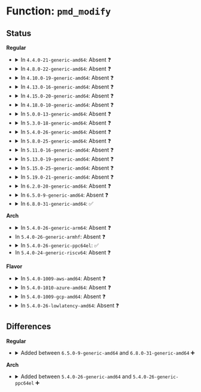 # Function: <code>pmd_modify</code>

## Status
<b>Regular</b>
<ul>
<li>
<details>
<summary>In <code>4.4.0-21-generic-amd64</code>: Absent ❓</summary>

```json
{
  "name": "pmd_modify",
  "collision_type": "Static Duplication",
  "inline_type": "Full",
  "funcs": [
    {
      "addr": 18446744071580890643,
      "name": "pmd_modify",
      "external": false,
      "loc": "arch/x86/include/asm/pgtable.h:380",
      "file": "mm/migrate.c",
      "inline": "declared, inlined",
      "caller_inline": [
        "mm/migrate.c:migrate_misplaced_transhuge_page"
      ],
      "caller_func": []
    },
    {
      "addr": 18446744071580902642,
      "name": "pmd_modify",
      "external": false,
      "loc": "arch/x86/include/asm/pgtable.h:380",
      "file": "mm/huge_memory.c",
      "inline": "declared, inlined",
      "caller_inline": [
        "mm/huge_memory.c:do_huge_pmd_numa_page",
        "mm/huge_memory.c:change_huge_pmd"
      ],
      "caller_func": []
    }
  ],
  "symbols": []
}
```
</details>
</li>
<li>
<details>
<summary>In <code>4.8.0-22-generic-amd64</code>: Absent ❓</summary>

```json
{
  "name": "pmd_modify",
  "collision_type": "Static Duplication",
  "inline_type": "Full",
  "funcs": [
    {
      "addr": 18446744071581021354,
      "name": "pmd_modify",
      "external": false,
      "loc": "arch/x86/include/asm/pgtable.h:409",
      "file": "mm/migrate.c",
      "inline": "declared, inlined",
      "caller_inline": [
        "mm/migrate.c:migrate_misplaced_transhuge_page"
      ],
      "caller_func": []
    },
    {
      "addr": 18446744071581031356,
      "name": "pmd_modify",
      "external": false,
      "loc": "arch/x86/include/asm/pgtable.h:409",
      "file": "mm/huge_memory.c",
      "inline": "declared, inlined",
      "caller_inline": [
        "mm/huge_memory.c:change_huge_pmd",
        "mm/huge_memory.c:do_huge_pmd_numa_page"
      ],
      "caller_func": []
    }
  ],
  "symbols": []
}
```
</details>
</li>
<li>
<details>
<summary>In <code>4.10.0-19-generic-amd64</code>: Absent ❓</summary>

```json
{
  "name": "pmd_modify",
  "collision_type": "Static Duplication",
  "inline_type": "Full",
  "funcs": [
    {
      "addr": 18446744071581095951,
      "name": "pmd_modify",
      "external": false,
      "loc": "arch/x86/include/asm/pgtable.h:409",
      "file": "mm/migrate.c",
      "inline": "declared, inlined",
      "caller_inline": [
        "mm/migrate.c:migrate_misplaced_transhuge_page"
      ],
      "caller_func": []
    },
    {
      "addr": 18446744071581106652,
      "name": "pmd_modify",
      "external": false,
      "loc": "arch/x86/include/asm/pgtable.h:409",
      "file": "mm/huge_memory.c",
      "inline": "declared, inlined",
      "caller_inline": [
        "mm/huge_memory.c:change_huge_pmd",
        "mm/huge_memory.c:do_huge_pmd_numa_page"
      ],
      "caller_func": []
    }
  ],
  "symbols": []
}
```
</details>
</li>
<li>
<details>
<summary>In <code>4.13.0-16-generic-amd64</code>: Absent ❓</summary>

```json
{
  "name": "pmd_modify",
  "collision_type": "Static Duplication",
  "inline_type": "Full",
  "funcs": [
    {
      "addr": 18446744071581142773,
      "name": "pmd_modify",
      "external": false,
      "loc": "arch/x86/include/asm/pgtable.h:546",
      "file": "mm/migrate.c",
      "inline": "declared, inlined",
      "caller_inline": [
        "mm/migrate.c:migrate_misplaced_transhuge_page"
      ],
      "caller_func": []
    },
    {
      "addr": 18446744071581156345,
      "name": "pmd_modify",
      "external": false,
      "loc": "arch/x86/include/asm/pgtable.h:546",
      "file": "mm/huge_memory.c",
      "inline": "declared, inlined",
      "caller_inline": [
        "mm/huge_memory.c:change_huge_pmd",
        "mm/huge_memory.c:do_huge_pmd_numa_page"
      ],
      "caller_func": []
    }
  ],
  "symbols": []
}
```
</details>
</li>
<li>
<details>
<summary>In <code>4.15.0-20-generic-amd64</code>: Absent ❓</summary>

```json
{
  "name": "pmd_modify",
  "collision_type": "Static Duplication",
  "inline_type": "Full",
  "funcs": [
    {
      "addr": 18446744071581265054,
      "name": "pmd_modify",
      "external": false,
      "loc": "arch/x86/include/asm/pgtable.h:561",
      "file": "mm/migrate.c",
      "inline": "declared, inlined",
      "caller_inline": [
        "mm/migrate.c:migrate_misplaced_transhuge_page"
      ],
      "caller_func": []
    },
    {
      "addr": 18446744071581278601,
      "name": "pmd_modify",
      "external": false,
      "loc": "arch/x86/include/asm/pgtable.h:561",
      "file": "mm/huge_memory.c",
      "inline": "declared, inlined",
      "caller_inline": [
        "mm/huge_memory.c:change_huge_pmd",
        "mm/huge_memory.c:do_huge_pmd_numa_page"
      ],
      "caller_func": []
    }
  ],
  "symbols": []
}
```
</details>
</li>
<li>
<details>
<summary>In <code>4.18.0-10-generic-amd64</code>: Absent ❓</summary>

```json
{
  "name": "pmd_modify",
  "collision_type": "Static Duplication",
  "inline_type": "Full",
  "funcs": [
    {
      "addr": 18446744071581412073,
      "name": "pmd_modify",
      "external": false,
      "loc": "arch/x86/include/asm/pgtable.h:598",
      "file": "mm/migrate.c",
      "inline": "declared, inlined",
      "caller_inline": [
        "mm/migrate.c:migrate_misplaced_transhuge_page"
      ],
      "caller_func": []
    },
    {
      "addr": 18446744071581427391,
      "name": "pmd_modify",
      "external": false,
      "loc": "arch/x86/include/asm/pgtable.h:598",
      "file": "mm/huge_memory.c",
      "inline": "declared, inlined",
      "caller_inline": [
        "mm/huge_memory.c:change_huge_pmd",
        "mm/huge_memory.c:do_huge_pmd_numa_page"
      ],
      "caller_func": []
    }
  ],
  "symbols": []
}
```
</details>
</li>
<li>
<details>
<summary>In <code>5.0.0-13-generic-amd64</code>: Absent ❓</summary>

```json
{
  "name": "pmd_modify",
  "collision_type": "Static Duplication",
  "inline_type": "Full",
  "funcs": [
    {
      "addr": 18446744071581495784,
      "name": "pmd_modify",
      "external": false,
      "loc": "arch/x86/include/asm/pgtable.h:600",
      "file": "mm/migrate.c",
      "inline": "declared, inlined",
      "caller_inline": [
        "mm/migrate.c:migrate_misplaced_transhuge_page"
      ],
      "caller_func": []
    },
    {
      "addr": 18446744071581513283,
      "name": "pmd_modify",
      "external": false,
      "loc": "arch/x86/include/asm/pgtable.h:600",
      "file": "mm/huge_memory.c",
      "inline": "declared, inlined",
      "caller_inline": [
        "mm/huge_memory.c:change_huge_pmd",
        "mm/huge_memory.c:do_huge_pmd_numa_page"
      ],
      "caller_func": []
    }
  ],
  "symbols": []
}
```
</details>
</li>
<li>
<details>
<summary>In <code>5.3.0-18-generic-amd64</code>: Absent ❓</summary>

```json
{
  "name": "pmd_modify",
  "collision_type": "Static Duplication",
  "inline_type": "Full",
  "funcs": [
    {
      "addr": 18446744071581603561,
      "name": "pmd_modify",
      "external": false,
      "loc": "arch/x86/include/asm/pgtable.h:617",
      "file": "mm/migrate.c",
      "inline": "declared, inlined",
      "caller_inline": [
        "mm/migrate.c:migrate_misplaced_transhuge_page"
      ],
      "caller_func": []
    },
    {
      "addr": 18446744071581622691,
      "name": "pmd_modify",
      "external": false,
      "loc": "arch/x86/include/asm/pgtable.h:617",
      "file": "mm/huge_memory.c",
      "inline": "declared, inlined",
      "caller_inline": [
        "mm/huge_memory.c:change_huge_pmd",
        "mm/huge_memory.c:do_huge_pmd_numa_page"
      ],
      "caller_func": []
    }
  ],
  "symbols": []
}
```
</details>
</li>
<li>
<details>
<summary>In <code>5.4.0-26-generic-amd64</code>: Absent ❓</summary>

```json
{
  "name": "pmd_modify",
  "collision_type": "Static Duplication",
  "inline_type": "Full",
  "funcs": [
    {
      "addr": 18446744071581674231,
      "name": "pmd_modify",
      "external": false,
      "loc": "arch/x86/include/asm/pgtable.h:617",
      "file": "mm/migrate.c",
      "inline": "declared, inlined",
      "caller_inline": [
        "mm/migrate.c:migrate_misplaced_transhuge_page"
      ],
      "caller_func": []
    },
    {
      "addr": 18446744071581693555,
      "name": "pmd_modify",
      "external": false,
      "loc": "arch/x86/include/asm/pgtable.h:617",
      "file": "mm/huge_memory.c",
      "inline": "declared, inlined",
      "caller_inline": [
        "mm/huge_memory.c:change_huge_pmd",
        "mm/huge_memory.c:do_huge_pmd_numa_page"
      ],
      "caller_func": []
    }
  ],
  "symbols": []
}
```
</details>
</li>
<li>
<details>
<summary>In <code>5.8.0-25-generic-amd64</code>: Absent ❓</summary>

```json
{
  "name": "pmd_modify",
  "collision_type": "Static Duplication",
  "inline_type": "Full",
  "funcs": [
    {
      "addr": 18446744071581892718,
      "name": "pmd_modify",
      "external": false,
      "loc": "arch/x86/include/asm/pgtable.h:650",
      "file": "mm/migrate.c",
      "inline": "declared, inlined",
      "caller_inline": [
        "mm/migrate.c:migrate_misplaced_transhuge_page"
      ],
      "caller_func": []
    },
    {
      "addr": 18446744071581911050,
      "name": "pmd_modify",
      "external": false,
      "loc": "arch/x86/include/asm/pgtable.h:650",
      "file": "mm/huge_memory.c",
      "inline": "declared, inlined",
      "caller_inline": [
        "mm/huge_memory.c:change_huge_pmd",
        "mm/huge_memory.c:do_huge_pmd_numa_page"
      ],
      "caller_func": []
    }
  ],
  "symbols": []
}
```
</details>
</li>
<li>
<details>
<summary>In <code>5.11.0-16-generic-amd64</code>: Absent ❓</summary>

```json
{
  "name": "pmd_modify",
  "collision_type": "Static Duplication",
  "inline_type": "Full",
  "funcs": [
    {
      "addr": 18446744071581938545,
      "name": "pmd_modify",
      "external": false,
      "loc": "arch/x86/include/asm/pgtable.h:649",
      "file": "mm/migrate.c",
      "inline": "declared, inlined",
      "caller_inline": [
        "mm/migrate.c:migrate_misplaced_transhuge_page"
      ],
      "caller_func": []
    },
    {
      "addr": 18446744071581956251,
      "name": "pmd_modify",
      "external": false,
      "loc": "arch/x86/include/asm/pgtable.h:649",
      "file": "mm/huge_memory.c",
      "inline": "declared, inlined",
      "caller_inline": [
        "mm/huge_memory.c:change_huge_pmd",
        "mm/huge_memory.c:do_huge_pmd_numa_page"
      ],
      "caller_func": []
    }
  ],
  "symbols": []
}
```
</details>
</li>
<li>
<details>
<summary>In <code>5.13.0-19-generic-amd64</code>: Absent ❓</summary>

```json
{
  "name": "pmd_modify",
  "collision_type": "Static Duplication",
  "inline_type": "Full",
  "funcs": [
    {
      "addr": 18446744071581964236,
      "name": "pmd_modify",
      "external": false,
      "loc": "arch/x86/include/asm/pgtable.h:649",
      "file": "mm/migrate.c",
      "inline": "declared, inlined",
      "caller_inline": [
        "mm/migrate.c:migrate_misplaced_transhuge_page"
      ],
      "caller_func": []
    },
    {
      "addr": 18446744071581982070,
      "name": "pmd_modify",
      "external": false,
      "loc": "arch/x86/include/asm/pgtable.h:649",
      "file": "mm/huge_memory.c",
      "inline": "declared, inlined",
      "caller_inline": [
        "mm/huge_memory.c:change_huge_pmd",
        "mm/huge_memory.c:do_huge_pmd_numa_page"
      ],
      "caller_func": []
    }
  ],
  "symbols": []
}
```
</details>
</li>
<li>
<details>
<summary>In <code>5.15.0-25-generic-amd64</code>: Absent ❓</summary>

```json
{
  "name": "pmd_modify",
  "collision_type": "Unique Static",
  "inline_type": "Full",
  "funcs": [
    {
      "addr": 18446744071582284054,
      "name": "pmd_modify",
      "external": false,
      "loc": "arch/x86/include/asm/pgtable.h:620",
      "file": "mm/huge_memory.c",
      "inline": "declared, inlined",
      "caller_inline": [
        "mm/huge_memory.c:change_huge_pmd",
        "mm/huge_memory.c:do_huge_pmd_numa_page",
        "mm/huge_memory.c:do_huge_pmd_numa_page"
      ],
      "caller_func": []
    }
  ],
  "symbols": []
}
```
</details>
</li>
<li>
<details>
<summary>In <code>5.19.0-21-generic-amd64</code>: Absent ❓</summary>

```json
{
  "name": "pmd_modify",
  "collision_type": "Unique Static",
  "inline_type": "Full",
  "funcs": [
    {
      "addr": 18446744071582768239,
      "name": "pmd_modify",
      "external": false,
      "loc": "arch/x86/include/asm/pgtable.h:623",
      "file": "mm/huge_memory.c",
      "inline": "declared, inlined",
      "caller_inline": [
        "mm/huge_memory.c:change_huge_pmd",
        "mm/huge_memory.c:do_huge_pmd_numa_page",
        "mm/huge_memory.c:do_huge_pmd_numa_page"
      ],
      "caller_func": []
    }
  ],
  "symbols": []
}
```
</details>
</li>
<li>
<details>
<summary>In <code>6.2.0-20-generic-amd64</code>: Absent ❓</summary>

```json
{
  "name": "pmd_modify",
  "collision_type": "Unique Static",
  "inline_type": "Full",
  "funcs": [
    {
      "addr": 18446744071583302982,
      "name": "pmd_modify",
      "external": false,
      "loc": "arch/x86/include/asm/pgtable.h:640",
      "file": "mm/huge_memory.c",
      "inline": "declared, inlined",
      "caller_inline": [
        "mm/huge_memory.c:change_huge_pmd",
        "mm/huge_memory.c:do_huge_pmd_numa_page",
        "mm/huge_memory.c:do_huge_pmd_numa_page"
      ],
      "caller_func": []
    }
  ],
  "symbols": []
}
```
</details>
</li>
<li>
<details>
<summary>In <code>6.5.0-9-generic-amd64</code>: Absent ❓</summary>

```json
{
  "name": "pmd_modify",
  "collision_type": "Unique Static",
  "inline_type": "Full",
  "funcs": [
    {
      "addr": 18446744071583522009,
      "name": "pmd_modify",
      "external": false,
      "loc": "arch/x86/include/asm/pgtable.h:641",
      "file": "mm/huge_memory.c",
      "inline": "declared, inlined",
      "caller_inline": [
        "mm/huge_memory.c:change_huge_pmd",
        "mm/huge_memory.c:do_huge_pmd_numa_page",
        "mm/huge_memory.c:do_huge_pmd_numa_page"
      ],
      "caller_func": []
    }
  ],
  "symbols": []
}
```
</details>
</li>
<li>
<details>
<summary>In <code>6.8.0-31-generic-amd64</code>: ✅</summary>

```c
pmd_t pmd_modify(pmd_t pmd, pgprot_t newprot)
```

```json
{
  "name": "pmd_modify",
  "collision_type": "Unique Static",
  "inline_type": "No",
  "funcs": [
    {
      "addr": 18446744071583697936,
      "name": "pmd_modify",
      "external": false,
      "loc": "arch/x86/include/asm/pgtable.h:829",
      "file": "mm/huge_memory.c",
      "inline": "seen, unknown",
      "caller_inline": [],
      "caller_func": [
        "mm/huge_memory.c:change_huge_pmd",
        "mm/huge_memory.c:do_huge_pmd_numa_page",
        "mm/huge_memory.c:do_huge_pmd_numa_page",
        "mm/huge_memory.c:do_huge_pmd_numa_page",
        "mm/huge_memory.c:do_huge_pmd_numa_page"
      ]
    }
  ],
  "symbols": [
    {
      "addr": 18446744071583697936,
      "name": "pmd_modify",
      "section": ".text",
      "bind": "STB_LOCAL",
      "size": 285
    }
  ]
}
```
</details>
</li>
</ul>
<b>Arch</b>
<ul>
<li>
<details>
<summary>In <code>5.4.0-26-generic-arm64</code>: Absent ❓</summary>

```json
{
  "name": "pmd_modify",
  "collision_type": "Static Duplication",
  "inline_type": "Full",
  "funcs": [
    {
      "addr": 18446603336493118336,
      "name": "pmd_modify",
      "external": false,
      "loc": "arch/arm64/include/asm/pgtable.h:669",
      "file": "mm/migrate.c",
      "inline": "declared, inlined",
      "caller_inline": [
        "mm/migrate.c:migrate_misplaced_transhuge_page"
      ],
      "caller_func": []
    },
    {
      "addr": 18446603336493138396,
      "name": "pmd_modify",
      "external": false,
      "loc": "arch/arm64/include/asm/pgtable.h:669",
      "file": "mm/huge_memory.c",
      "inline": "declared, inlined",
      "caller_inline": [
        "mm/huge_memory.c:change_huge_pmd",
        "mm/huge_memory.c:do_huge_pmd_numa_page"
      ],
      "caller_func": []
    }
  ],
  "symbols": []
}
```
</details>
</li>
<li>
In <code>5.4.0-26-generic-armhf</code>: Absent ❓
</li>
<li>
<details>
<summary>In <code>5.4.0-26-generic-ppc64el</code>: ✅</summary>

```c
pmd_t pmd_modify(pmd_t pmd, pgprot_t newprot)
```

```json
{
  "name": "pmd_modify",
  "collision_type": "Unique Global",
  "inline_type": "No",
  "funcs": [
    {
      "addr": 13835058055282757136,
      "name": "pmd_modify",
      "external": true,
      "loc": "arch/powerpc/mm/book3s64/pgtable.c:141",
      "file": "arch/powerpc/mm/book3s64/pgtable.c",
      "inline": "seen, unknown",
      "caller_inline": [],
      "caller_func": [
        "mm/migrate.c:migrate_misplaced_transhuge_page",
        "mm/huge_memory.c:change_huge_pmd",
        "mm/huge_memory.c:change_huge_pmd",
        "mm/huge_memory.c:do_huge_pmd_numa_page"
      ]
    }
  ],
  "symbols": [
    {
      "addr": 13835058055282757136,
      "name": "pmd_modify",
      "section": ".text",
      "bind": "STB_GLOBAL",
      "size": 76
    }
  ]
}
```
</details>
</li>
<li>
In <code>5.4.0-24-generic-riscv64</code>: Absent ❓
</li>
</ul>
<b>Flavor</b>
<ul>
<li>
<details>
<summary>In <code>5.4.0-1009-aws-amd64</code>: Absent ❓</summary>

```json
{
  "name": "pmd_modify",
  "collision_type": "Static Duplication",
  "inline_type": "Full",
  "funcs": [
    {
      "addr": 18446744071581642967,
      "name": "pmd_modify",
      "external": false,
      "loc": "arch/x86/include/asm/pgtable.h:617",
      "file": "mm/migrate.c",
      "inline": "declared, inlined",
      "caller_inline": [
        "mm/migrate.c:migrate_misplaced_transhuge_page"
      ],
      "caller_func": []
    },
    {
      "addr": 18446744071581662291,
      "name": "pmd_modify",
      "external": false,
      "loc": "arch/x86/include/asm/pgtable.h:617",
      "file": "mm/huge_memory.c",
      "inline": "declared, inlined",
      "caller_inline": [
        "mm/huge_memory.c:change_huge_pmd",
        "mm/huge_memory.c:do_huge_pmd_numa_page"
      ],
      "caller_func": []
    }
  ],
  "symbols": []
}
```
</details>
</li>
<li>
<details>
<summary>In <code>5.4.0-1010-azure-amd64</code>: Absent ❓</summary>

```json
{
  "name": "pmd_modify",
  "collision_type": "Static Duplication",
  "inline_type": "Full",
  "funcs": [
    {
      "addr": 18446744071581584100,
      "name": "pmd_modify",
      "external": false,
      "loc": "arch/x86/include/asm/pgtable.h:617",
      "file": "mm/migrate.c",
      "inline": "declared, inlined",
      "caller_inline": [
        "mm/migrate.c:migrate_misplaced_transhuge_page"
      ],
      "caller_func": []
    },
    {
      "addr": 18446744071581601896,
      "name": "pmd_modify",
      "external": false,
      "loc": "arch/x86/include/asm/pgtable.h:617",
      "file": "mm/huge_memory.c",
      "inline": "declared, inlined",
      "caller_inline": [
        "mm/huge_memory.c:change_huge_pmd",
        "mm/huge_memory.c:do_huge_pmd_numa_page"
      ],
      "caller_func": []
    }
  ],
  "symbols": []
}
```
</details>
</li>
<li>
<details>
<summary>In <code>5.4.0-1009-gcp-amd64</code>: Absent ❓</summary>

```json
{
  "name": "pmd_modify",
  "collision_type": "Static Duplication",
  "inline_type": "Full",
  "funcs": [
    {
      "addr": 18446744071581634279,
      "name": "pmd_modify",
      "external": false,
      "loc": "arch/x86/include/asm/pgtable.h:617",
      "file": "mm/migrate.c",
      "inline": "declared, inlined",
      "caller_inline": [
        "mm/migrate.c:migrate_misplaced_transhuge_page"
      ],
      "caller_func": []
    },
    {
      "addr": 18446744071581653603,
      "name": "pmd_modify",
      "external": false,
      "loc": "arch/x86/include/asm/pgtable.h:617",
      "file": "mm/huge_memory.c",
      "inline": "declared, inlined",
      "caller_inline": [
        "mm/huge_memory.c:change_huge_pmd",
        "mm/huge_memory.c:do_huge_pmd_numa_page"
      ],
      "caller_func": []
    }
  ],
  "symbols": []
}
```
</details>
</li>
<li>
<details>
<summary>In <code>5.4.0-26-lowlatency-amd64</code>: Absent ❓</summary>

```json
{
  "name": "pmd_modify",
  "collision_type": "Static Duplication",
  "inline_type": "Full",
  "funcs": [
    {
      "addr": 18446744071581700609,
      "name": "pmd_modify",
      "external": false,
      "loc": "arch/x86/include/asm/pgtable.h:617",
      "file": "mm/migrate.c",
      "inline": "declared, inlined",
      "caller_inline": [
        "mm/migrate.c:migrate_misplaced_transhuge_page"
      ],
      "caller_func": []
    },
    {
      "addr": 18446744071581720013,
      "name": "pmd_modify",
      "external": false,
      "loc": "arch/x86/include/asm/pgtable.h:617",
      "file": "mm/huge_memory.c",
      "inline": "declared, inlined",
      "caller_inline": [
        "mm/huge_memory.c:change_huge_pmd",
        "mm/huge_memory.c:do_huge_pmd_numa_page"
      ],
      "caller_func": []
    }
  ],
  "symbols": []
}
```
</details>
</li>
</ul>

## Differences
<b>Regular</b>
<ul>
<li>
<details>
<summary>Added between <code>6.5.0-9-generic-amd64</code> and <code>6.8.0-31-generic-amd64</code> ➕</summary>

```c
pmd_t pmd_modify(pmd_t pmd, pgprot_t newprot)
```
</details>
</li>
</ul>
<b>Arch</b>
<ul>
<li>
<details>
<summary>Added between <code>5.4.0-26-generic-amd64</code> and <code>5.4.0-26-generic-ppc64el</code> ➕</summary>

```c
pmd_t pmd_modify(pmd_t pmd, pgprot_t newprot)
```
</details>
</li>
</ul>
